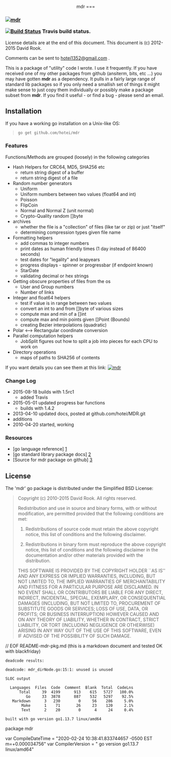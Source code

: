 <center>
mdr
===
</center>

<h3>   <a href="http://godoc.org/github.com/hotei/mdr">
<img src="https://godoc.org/github.com/hotei/mdr?status.png" alt="mdr" /><br>
<p>
</a><a href="http://travis-ci.org/hotei/mdr">
<img src="https://secure.travis-ci.org/hotei/mdr.png" alt="Build Status" /></a>
Travis build status.
</h3>


License details are at the end of this document. 
This document is (c) 2012-2015 David Rook.

Comments can be sent to <hotei1352@gmail.com> .

This is a package of "utility" code I wrote.  I use it frequently.  If you have
received one of my other packages from github (ansiterm, bits, etc ...) you may have
gotten __mdr__ as a dependency.  It pulls in a fairly large range of standard lib
packages so if you only need a smallish set of things it might make sense to just
copy them individually or possibly make a package subset from __mdr__.  If you find it
useful - or find a bug - please send an email.  

## Installation

If you have a working go installation on a Unix-like OS:

> ```go get github.com/hotei/mdr```

### Features

Functions/Methods are grouped (loosely) in the following categories

* Hash Helpers for CRC64, MD5, SHA256 etc
  * return string digest of a buffer
  * return string digest of a file
* Random number generators
  * Uniform
  * Uniform numbers between two values (float64 and int)
  * Poisson
  * FlipCoin
  * Normal and Normal Z (unit normal)
  * Crypto-Quality random []byte
* archives
  * whether the file is a "collection" of files (like tar or zip) or just "itself"
  * determining compression types given file name
* Formatting helpers
  * add commas to integer numbers
  * print dates as human friendly times (1 day instead of 86400 seconds)
  * test dates for "legality" and leapyears
  * progress displays - spinner or progressbar (if endpoint known)
  * StarDate
  * validating decimal or hex strings
* Getting obscure properties of files from the os 
  * User and Group numbers
  * Number of links 
* Integer and float64 helpers
  * test if value is in range between two values
  * convert an int to and from []byte of various sizes
  * compute max and min of a []int
  * compute max and min points given []Point  (Bounds)
  * creating Bezier interpolations (quadratic)
* Polar <--> Rectangular coordinate conversion
* Parallel computation helpers
  * JobSplit figures out how to split a job into pieces for each CPU to work on
* Directory operations
  * maps of paths to SHA256 of contents

If you want details you can see them at this link:
<a href="http://godoc.org/github.com/hotei/mdr">
<img src="https://godoc.org/github.com/hotei/mdr?status.png" alt="mdr" />
</a>

### Change Log
* 2015-08-18 builds with 1.5rc1
  * added Travis
* 2015-05-01 updated progress bar functions
  * builds with 1.4.2
* 2013-04-10 updated docs, posted at github.com/hotei/MDR.git
* additions
* 2010-04-20 started, working

### Resources

* [go language reference] [1] 
* [go standard library package docs] [2]
* [Source for mdr package on github] [3]

[1]: http://golang.org/ref/spec/ "go reference spec"
[2]: http://golang.org/pkg/ "go package docs"
[3]: http://github.com/hotei/mdr "github.com/hotei/mdr"


License
-------
The 'mdr' go package is distributed under the Simplified BSD License:

> Copyright (c) 2010-2015 David Rook. All rights reserved.
> 
> Redistribution and use in source and binary forms, with or without modification, are
> permitted provided that the following conditions are met:
> 
>    1. Redistributions of source code must retain the above copyright notice, this list of
>       conditions and the following disclaimer.
> 
>    2. Redistributions in binary form must reproduce the above copyright notice, this list
>       of conditions and the following disclaimer in the documentation and/or other materials
>       provided with the distribution.
> 
> THIS SOFTWARE IS PROVIDED BY THE COPYRIGHT HOLDER ``AS IS'' AND ANY EXPRESS OR IMPLIED
> WARRANTIES, INCLUDING, BUT NOT LIMITED TO, THE IMPLIED WARRANTIES OF MERCHANTABILITY AND
> FITNESS FOR A PARTICULAR PURPOSE ARE DISCLAIMED. IN NO EVENT SHALL <COPYRIGHT HOLDER> OR
> CONTRIBUTORS BE LIABLE FOR ANY DIRECT, INDIRECT, INCIDENTAL, SPECIAL, EXEMPLARY, OR
> CONSEQUENTIAL DAMAGES (INCLUDING, BUT NOT LIMITED TO, PROCUREMENT OF SUBSTITUTE GOODS OR
> SERVICES; LOSS OF USE, DATA, OR PROFITS; OR BUSINESS INTERRUPTION) HOWEVER CAUSED AND ON
> ANY THEORY OF LIABILITY, WHETHER IN CONTRACT, STRICT LIABILITY, OR TORT (INCLUDING
> NEGLIGENCE OR OTHERWISE) ARISING IN ANY WAY OUT OF THE USE OF THIS SOFTWARE, EVEN IF
> ADVISED OF THE POSSIBILITY OF SUCH DAMAGE.

// EOF README-mdr-pkg.md  (this is a markdown document and tested OK with blackfriday)

```
deadcode results:

deadcode: mdr_dirNode.go:15:1: unused is unused
```


```
SLOC output

  Languages  Files  Code  Comment  Blank  Total  CodeLns
      Total     39  4199      913    615   5727   100.0%
         Go     33  3878      887    532   5297    92.5%
   Markdown      3   230        0     56    286     5.0%
       Make      1    71       26     23    120     2.1%
       Text      2    20        0      4     24     0.4%
```


```
built with go version go1.13.7 linux/amd64
```


package mdr

var CompileDateTime = "2020-02-24 10:38:41.833744657 -0500 EST m=+0.000034756"
var CompilerVersion = " go version go1.13.7 linux/amd64"
